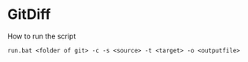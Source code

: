 # GitDiff

How to run the script
```
run.bat <folder of git> -c -s <source> -t <target> -o <outputfile>
```
